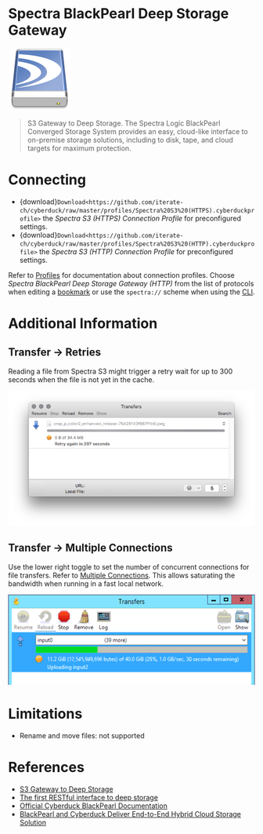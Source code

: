 Spectra BlackPearl Deep Storage Gateway
===

![Spectra Drive Icon](_images/Spectra_Drive_Icon.png)

> S3 Gateway to Deep Storage. The Spectra Logic BlackPearl Converged Storage System provides an easy, cloud-like interface to on-premise storage solutions, including to disk, tape, and cloud targets for maximum protection.

# Connecting

- {download}`Download<https://github.com/iterate-ch/cyberduck/raw/master/profiles/Spectra%20S3%20(HTTPS).cyberduckprofile>` the *Spectra S3 (HTTPS) Connection Profile* for preconfigured settings.
- {download}`Download<https://github.com/iterate-ch/cyberduck/raw/master/profiles/Spectra%20S3%20(HTTP).cyberduckprofile>` the *Spectra S3 (HTTP) Connection Profile* for preconfigured settings.

Refer to [Profiles](../../cyberduck/connection.md#connection-profiles) for documentation about connection profiles. Choose *Spectra BlackPearl Deep Storage Gateway (HTTP)* from the list of protocols when editing a [bookmark](../../cyberduck/bookmarks.md) or use the `spectra://` scheme when using the [CLI](../../cli/index).

# Additional Information

## Transfer → Retries

Reading a file from Spectra S3 might trigger a retry wait for up to 300 seconds when the file is not yet in the cache.

![Cache Retries](_images/Cache_Retry.png)

## Transfer → Multiple Connections

Use the lower right toggle to set the number of concurrent connections for file transfers. Refer to [Multiple Connections](../../cyberduck/transfer.md#connections). This allows saturating the bandwidth when running in a fast local network.

![Saturating 10GbE interface with file transfer](_images/10GbE_Transfer.png)

# Limitations

- Rename and move files: not supported

# References

- [S3 Gateway to Deep Storage](https://www.spectralogic.com/products/blackpearl/)
- [The first RESTful interface to deep storage](https://www.spectralogic.com/products/spectra-s3/)
- [Official Cyberduck BlackPearl Documentation](https://developer.spectralogic.com/cyberduck/)
- [BlackPearl and Cyberduck Deliver End-to-End Hybrid Cloud Storage Solution](https://edge.spectralogic.com/index.cfm?&fuseaction=home.displayFile&DocID=4839)